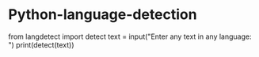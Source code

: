# Python-language-detection

from langdetect import detect
text = input("Enter any text in any language: ")
print(detect(text))
